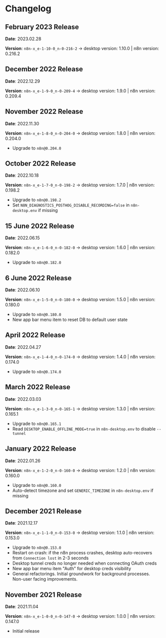 # Changelog

## February 2023 Release

**Date**: 2023.02.28

**Version**: `n8n-x_e-1-10-0_n-0-216-2` → desktop version: 1.10.0 | n8n version: 0.216.2

## December 2022 Release

**Date**: 2022.12.29

**Version**: `n8n-x_e-1-9-0_n-0-209-4` → desktop version: 1.9.0 | n8n version: 0.209.4

## November 2022 Release

**Date**: 2022.11.30

**Version**: `n8n-x_e-1-8-0_n-0-204-0` → desktop version: 1.8.0 | n8n version: 0.204.0

- Upgrade to `n8n@0.204.0`

## October 2022 Release

**Date**: 2022.10.18

**Version**: `n8n-x_e-1-7-0_n-0-198-2` → desktop version: 1.7.0 | n8n version: 0.198.2

- Upgrade to `n8n@0.198.2`
- Set `N8N_DIAGNOSTICS_POSTHOG_DISABLE_RECORDING=false` in `n8n-desktop.env` if missing

## 15 June 2022 Release

**Date**: 2022.06.15

**Version**: `n8n-x_e-1-6-0_n-0-182-0` → desktop version: 1.6.0 | n8n version: 0.182.0

- Upgrade to `n8n@0.182.0`

## 6 June 2022 Release

**Date**: 2022.06.10

**Version**: `n8n-x_e-1-5-0_n-0-180-0` → desktop version: 1.5.0 | n8n version: 0.180.0

- Upgrade to `n8n@0.180.0`
- New app bar menu item to reset DB to default user state

## April 2022 Release

**Date**: 2022.04.27

**Version**: `n8n-x_e-1-4-0_n-0-174-0` → desktop version: 1.4.0 | n8n version: 0.174.0

- Upgrade to `n8n@0.174.0`

## March 2022 Release

**Date**: 2022.03.03

**Version**: `n8n-x_e-1-3-0_n-0-165-1` → desktop version: 1.3.0 | n8n version: 0.165.1

- Upgrade to `n8n@0.165.1`
- Read `DESKTOP_ENABLE_OFFLINE_MODE=true` in `n8n-desktop.env` to disable `--tunnel`

## January 2022 Release

**Date**: 2022.01.26

**Version**: `n8n-x_e-1-2-0_n-0-160-0` → desktop version: 1.2.0 | n8n version: 0.160.0

- Upgrade to `n8n@0.160.0`
- Auto-detect timezone and set `GENERIC_TIMEZONE` in `n8n-desktop.env` if missing

## December 2021 Release

**Date**: 2021.12.17

**Version**: `n8n-x_e-1-1-0_n-0-153-0` → desktop version: 1.1.0 | n8n version: 0.153.0

- Upgrade to `n8n@0.153.0`
- Restart on crash: if the n8n process crashes, desktop auto-recovers from `Connection lost` in 2-3 seconds
- Desktop tunnel creds no longer needed when connecting OAuth creds
- New app bar menu item "Auth" for desktop creds visibility
- General refactorings. Initial groundwork for background processes. Non-user facing improvements.

## November 2021 Release

**Date**: 2021.11.04

**Version**: `n8n-x_e-1-0-0_n-0-147-0` → desktop version: 1.0.0 | n8n version: 0.147.0

- Initial release
